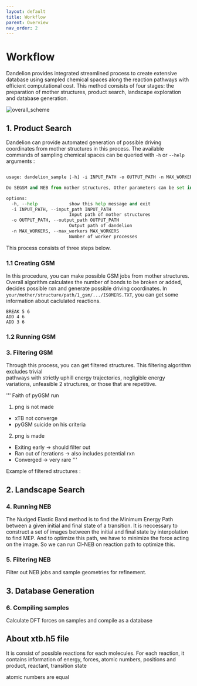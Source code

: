 ```yaml
---
layout: default
title: Workflow
parent: Overview
nav_order: 2
---
```


# Workflow

Dandelion provides integrated streamlined process to create extensive database using sampled chemical spaces along the reaction pathways with efficient computational cost.
This method consists of four stages: the preparation of mother structures, product search, landscape exploration and database generation.

![overall_scheme](https://github.com/jjy1031/jjy1031.github.io/assets/160209859/e0c9ad94-fa03-42d0-95ad-f0cb31315422)


## 1. Product Search

Dandelion can provide automated generation of possible driving coordinates from mother structures in this process. The available commands of sampling chemical spaces can be queried with `-h` or `--help` arguments : 

  ``` python

  usage: dandelion_sample [-h] -i INPUT_PATH -o OUTPUT_PATH -n MAX_WORKERS

  Do SEGSM and NEB from mother structures, Other parameters can be set in each modules

  options:
    -h, --help            show this help message and exit
    -i INPUT_PATH, --input_path INPUT_PATH
                          Input path of mother structures
    -o OUTPUT_PATH, --output_path OUTPUT_PATH
                          Output path of dandelion
    -n MAX_WORKERS, --max_workers MAX_WORKERS
                          Number of worker processes

  ```

  This process consists of three steps below.

  ### 1.1 Creating GSM
  In this procedure, you can make possible GSM jobs from mother structures. Overall algorithm calculates the 
  number of bonds to be broken or added, decides possible rxn and generate possible driving coordinates.
  In `your/mother/structure/path/1_gsm/.../ISOMERS.TXT`, you can get some information about caclulated 
  reactions.

  ```
  BREAK 5 6
  ADD 4 6
  ADD 3 6
  ```

  ### 1.2 Running GSM
  
  
  ### 3. Filtering GSM

  Through this process, you can get filtered structures. This filtering algorithm excludes trivial    
  pathways with strictly uphill energy trajectories, negligible energy variations, unfeasible
  2 structures, or those that are repetitive.

  '''
Faith of pyGSM run

1) png is not made
- xTB not converge
- pyGSM suicide on his criteria

2) png is made
- Exiting early -> should filter out
- Ran out of iterations -> also includes potential rxn
- Converged -> very rare
'''

Example of filtered structures :
  
## 2. Landscape Search

### 4. Running NEB

The Nudged Elastic Band method is to find the Minimum Energy Path between a given initial and final state of a transition. It is neccessary to construct a set of images between the initial and final state by interpolation to find MEP. And to optimize this path, we have to minimize the force acting on the image.
So we can run Cl-NEB on reaction path to optimize this.

### 5. Filtering NEB
Filter out NEB jobs and sample geometries for refinement.

## 3. Database Generation

### 6. Compiling samples
Calculate DFT forces on samples and compile as a database


## About xtb.h5 file
It is consist of possible reactions for each molecules.
For each reaction, it contains information of 
energy, forces, atomic numbers, positions and
product, reactant, transition state

atomic numbers are equal

